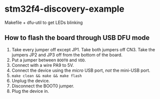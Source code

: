 # stm32f4-discovery-example
Makefile + dfu-util to get LEDs blinking

## How to flash the board through USB DFU mode

1. Take every jumper off except JP1. Take both jumpers off CN3. Take the jumpers JP2 and JP3 off from the bottom of the board.
1. Put a jumper between `BOOT0` and `VDD`.
1. Connect with a wire PA9 to 5V.
1. Connect the device using the *micro* USB port, *not* the mini-USB port.
1. `make clean && make && make flash`
1. Unplug the device.
1. Disconnect the BOOT0 jumper.
1. Plug the device in.
